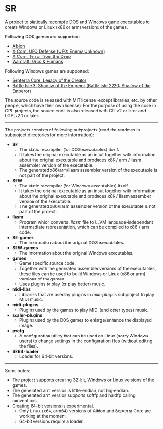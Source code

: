 # SR

A project to [statically recompile](https://en.wikipedia.org/wiki/Binary_translation "Static binary translation") DOS and Windows game executables to create Windows or Linux (x86 or arm) versions of the games.

Following DOS games are supported:

* [Albion](https://en.wikipedia.org/wiki/Albion_\(video_game\) "Albion")
* [X-Com: UFO Defense (UFO: Enemy Unknown)](https://en.wikipedia.org/wiki/UFO:_Enemy_Unknown "X-Com: UFO Defense (UFO: Enemy Unknown)")
* [X-Com: Terror from the Deep](https://en.wikipedia.org/wiki/X-COM:_Terror_from_the_Deep "X-Com: Terror from the Deep")
* [Warcraft: Orcs & Humans](https://en.wikipedia.org/wiki/Warcraft:_Orcs_%26_Humans "Warcraft: Orcs & Humans")

Following Windows games are supported:

* [Septerra Core: Legacy of the Creator](https://en.wikipedia.org/wiki/Septerra_Core "Septerra Core: Legacy of the Creator")
* [Battle Isle 3: Shadow of the Emperor (Battle Isle 2220: Shadow of the Emperor)](https://en.wikipedia.org/wiki/Battle_Isle_2220 "Battle Isle 3: Shadow of the Emperor (Battle Isle 2220: Shadow of the Emperor)")

The source code is released with MIT license (except libraries, etc. by other people, which have their own license).
For the purpose of using the code in GPL projects, the source code is also released with GPLv2 or later and LGPLv2.1 or later.

<hr/>

The projects consists of following subprojects (read the readmes in subproject directories for more information):

* **SR**
  * The static recompiler (for DOS executables) itself.
  * It takes the original executable as an input together with information about the original executable and produces x86 / arm / llasm assembler version of the executable.
  * The generated x86/arm/llasm assembler version of the executable is not part of the project.
* **SRW**
  * The static recompiler (for Windows executables) itself.
  * It takes the original executable as an input together with information about the original executable and produces x86 / llasm assembler version of the executable.
  * The generated x86/llasm assembler version of the executable is not part of the project.
* **llasm**
  * Program which converts *.llasm* file to [LLVM](https://llvm.org/ "LLVM") language-independent intermediate representation, which can be compiled to x86 / arm code.
* **SR-games**
  * The information about the original DOS executables.
* **SRW-games**
  * The information about the original Windows executables.
* **games**
  * Game specific source code.
  * Together with the generated assembler versions of the executables, these files can be used to build Windows or Linux (x86 or arm) versions of the games.
  * Uses plugins to play (or play better) music.
* **midi-libs**
  * Libraries that are used by plugins in *midi-plugins* subproject to play MIDI music.
* **midi-plugins**
  * Plugins used by the games to play MIDI (and other types) music.
* **scaler-plugins**
  * Plugins used by the DOS games to enlarge/enhance the displayed image.
* **pycfg**
  * A configuration utility that can be used on Linux (sorry Windows users) to change settings in the configuration files (without editing the files).
* **SR64-loader**
  * Loader for 64-bit versions.

<hr/>

Some notes:

* The project supports creating 32-bit, Windows or Linux versions of the games.
* The generated arm version is little-endian, not big-endian.
* The generated arm version supports softfp and hardfp calling conventions.
* Creating 64-bit versions is experimental.
  * Only Linux (x64, arm64) versions of Albion and Septerra Core are working at the moment.
  * 64-bit versions require a loader.
